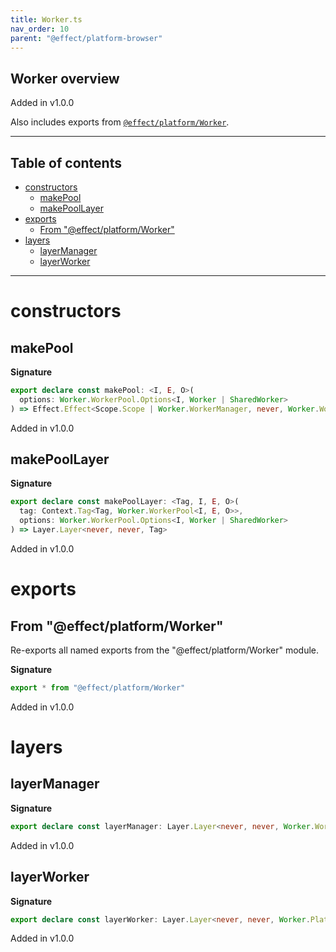 ```yaml
---
title: Worker.ts
nav_order: 10
parent: "@effect/platform-browser"
---
```


## Worker overview

Added in v1.0.0

Also includes exports from [`@effect/platform/Worker`](https://effect-ts.github.io/platform/platform/Worker.ts.html).

---

<h2 class="text-delta">Table of contents</h2>

- [constructors](#constructors)
  - [makePool](#makepool)
  - [makePoolLayer](#makepoollayer)
- [exports](#exports)
  - [From "@effect/platform/Worker"](#from-effectplatformworker)
- [layers](#layers)
  - [layerManager](#layermanager)
  - [layerWorker](#layerworker)

---

# constructors

## makePool

**Signature**

```ts
export declare const makePool: <I, E, O>(
  options: Worker.WorkerPool.Options<I, Worker | SharedWorker>
) => Effect.Effect<Scope.Scope | Worker.WorkerManager, never, Worker.WorkerPool<I, E, O>>
```

Added in v1.0.0

## makePoolLayer

**Signature**

```ts
export declare const makePoolLayer: <Tag, I, E, O>(
  tag: Context.Tag<Tag, Worker.WorkerPool<I, E, O>>,
  options: Worker.WorkerPool.Options<I, Worker | SharedWorker>
) => Layer.Layer<never, never, Tag>
```

Added in v1.0.0

# exports

## From "@effect/platform/Worker"

Re-exports all named exports from the "@effect/platform/Worker" module.

**Signature**

```ts
export * from "@effect/platform/Worker"
```

Added in v1.0.0

# layers

## layerManager

**Signature**

```ts
export declare const layerManager: Layer.Layer<never, never, Worker.WorkerManager>
```

Added in v1.0.0

## layerWorker

**Signature**

```ts
export declare const layerWorker: Layer.Layer<never, never, Worker.PlatformWorker>
```

Added in v1.0.0
